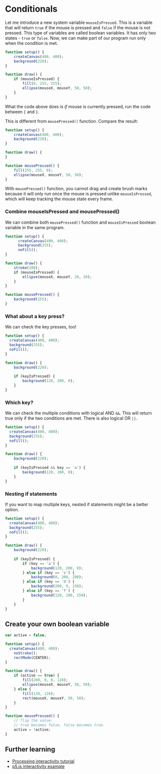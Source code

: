 # Conditionals

Let me introduce a new system variable `mouseIsPressed`. This is a variable that will return `true` if the mouse is pressed and `false` if the mouse is not pressed. This type of variables are called boolean variables. It has only two states - `true` or `false`. Now, we can make part of our program run only when the condition is met.

```js
function setup() {
	createCanvas(400, 400);
	background(220);
}

function draw() {
	if (mouseIsPressed) {
		fill(0, 255, 255);
		ellipse(mouseX, mouseY, 50, 50);
	}
}
```

What the code above does is *if* mouse is currently pressed, run the code between `{` and `}`.

This is different from `mousePressed()` function. Compare the result:

```js
function setup() {
	createCanvas(400, 400);
	background(220);
}

function draw() {
}

function mousePressed() {
	fill(255, 255, 0);
	ellipse(mouseX, mouseY, 50, 50);
}
```

With `mousePressed()` function, you cannot drag and create brush marks because it will only run once the mouse is pressed unlike `mouseIsPressed`, which will keep tracking the mouse state every frame.

### Combine mouseIsPressed and mousePressed()

We can combine both `mousePressed()` function and `mouseIsPressed` boolean variable in the same program.

```js
function setup() {
	  createCanvas(400, 400);
	  background(255);
	  noFill();
}

function draw() {
 	stroke(200);
	if (mouseIsPressed) {
		ellipse(mouseX, mouseY, 20, 20);
	}
}

function mousePressed() {
	background(255);
}
```


### What about a key press?

We can check the key presses, too!

```js
function setup() {
  createCanvas(400, 400);
  background(255);
  noFill();
}

function draw() {
	background(220);
	
	if (keyIsPressed) {
		background(120, 200, 0);
	}
}
```

### Which key?

We can check the multiple conditions with logical AND `&&`. This will return true only if the two conditions are met. There is also logical OR `||`.

```js
function setup() {
  createCanvas(400, 400);
  background(255);
  noFill();
}

function draw() {
	background(220);
	
	if (keyIsPressed && key == 'a') {
		background(120, 200, 0);
	}
}
```

### Nesting if statements

If you want to map multiple keys, nested if statements might be a better option.

```js
function setup() {
  createCanvas(400, 400);
  background(255);
  noFill();
}

function draw() {
	background(220);
	
	if (keyIsPressed) {
		if (key == 'a') {
			background(120, 200, 0);
		} else if (key == 's') {
			background(0, 200, 200);
		} else if (key == 'd') {
			background(200, 0, 150);
		} else if (key == 'f') {
			background(120, 200, 250);
		}
	}
}
```

## Create your own boolean variable

```js
var active = false;

function setup() {
  createCanvas(400, 400);
	noStroke();
	rectMode(CENTER);
}

function draw() {
	if (active == true) {
		fill(200, 0, 0, 128);
		ellipse(mouseX, mouseY, 50, 50);
	} else {
		fill(120, 128);
		rect(mouseX, mouseY, 50, 50);
	}
}

function mousePressed() {
	// flip the value.
	// true becomes false, false becomes true.
	active = !active;
}
```


## Further learning
- [Processing interactivity tutorial](https://processing.org/tutorials/interactivity/)
- [p5.js interactivity example](https://p5js.org/examples/hello-p5-interactivity-1.html)


